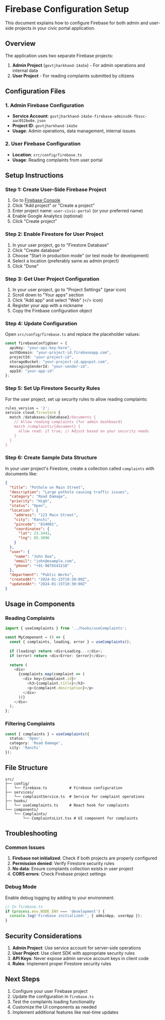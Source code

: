 # Firebase Configuration Setup

This document explains how to configure Firebase for both admin and user-side projects in your civic portal application.

## Overview

The application uses two separate Firebase projects:
1. **Admin Project** (`govtjharkhand-14a5e`) - For admin operations and internal data
2. **User Project** - For reading complaints submitted by citizens

## Configuration Files

### 1. Admin Firebase Configuration
- **Service Account**: `govtjharkhand-14a5e-firebase-adminsdk-fbsvc-aac052be8e.json`
- **Project ID**: `govtjharkhand-14a5e`
- **Usage**: Admin operations, data management, internal issues

### 2. User Firebase Configuration
- **Location**: `src/config/firebase.ts`
- **Usage**: Reading complaints from user portal

## Setup Instructions

### Step 1: Create User-Side Firebase Project

1. Go to [Firebase Console](https://console.firebase.google.com/)
2. Click "Add project" or "Create a project"
3. Enter project name: `user-civic-portal` (or your preferred name)
4. Enable Google Analytics (optional)
5. Click "Create project"

### Step 2: Enable Firestore for User Project

1. In your user project, go to "Firestore Database"
2. Click "Create database"
3. Choose "Start in production mode" (or test mode for development)
4. Select a location (preferably same as admin project)
5. Click "Done"

### Step 3: Get User Project Configuration

1. In your user project, go to "Project Settings" (gear icon)
2. Scroll down to "Your apps" section
3. Click "Add app" and select "Web" (</> icon)
4. Register your app with a nickname
5. Copy the Firebase configuration object

### Step 4: Update Configuration

Open `src/config/firebase.ts` and replace the placeholder values:

```typescript
const firebaseConfigUser = {
  apiKey: "your-api-key-here",
  authDomain: "your-project-id.firebaseapp.com",
  projectId: "your-project-id",
  storageBucket: "your-project-id.appspot.com",
  messagingSenderId: "your-sender-id",
  appId: "your-app-id"
};
```

### Step 5: Set Up Firestore Security Rules

For the user project, set up security rules to allow reading complaints:

```javascript
rules_version = '2';
service cloud.firestore {
  match /databases/{database}/documents {
    // Allow reading complaints (for admin dashboard)
    match /complaints/{document} {
      allow read: if true; // Adjust based on your security needs
    }
  }
}
```

### Step 6: Create Sample Data Structure

In your user project's Firestore, create a collection called `complaints` with documents like:

```json
{
  "title": "Pothole on Main Street",
  "description": "Large pothole causing traffic issues",
  "category": "Road Damage",
  "priority": "High",
  "status": "Open",
  "location": {
    "address": "123 Main Street",
    "city": "Ranchi",
    "pincode": "834001",
    "coordinates": {
      "lat": 23.3441,
      "lng": 85.3096
    }
  },
  "user": {
    "name": "John Doe",
    "email": "john@example.com",
    "phone": "+91-9876543210"
  },
  "department": "Public Works",
  "createdAt": "2024-01-15T10:30:00Z",
  "updatedAt": "2024-01-15T10:30:00Z"
}
```

## Usage in Components

### Reading Complaints

```typescript
import { useComplaints } from '../hooks/useComplaints';

const MyComponent = () => {
  const { complaints, loading, error } = useComplaints();
  
  if (loading) return <div>Loading...</div>;
  if (error) return <div>Error: {error}</div>;
  
  return (
    <div>
      {complaints.map(complaint => (
        <div key={complaint.id}>
          <h3>{complaint.title}</h3>
          <p>{complaint.description}</p>
        </div>
      ))}
    </div>
  );
};
```

### Filtering Complaints

```typescript
const { complaints } = useComplaints({
  status: 'Open',
  category: 'Road Damage',
  city: 'Ranchi'
});
```

## File Structure

```
src/
├── config/
│   └── firebase.ts          # Firebase configuration
├── services/
│   └── complaintService.ts  # Service for complaint operations
├── hooks/
│   └── useComplaints.ts     # React hook for complaints
└── components/
    └── Complaints/
        └── ComplaintsList.tsx # UI component for complaints
```

## Troubleshooting

### Common Issues

1. **Firebase not initialized**: Check if both projects are properly configured
2. **Permission denied**: Verify Firestore security rules
3. **No data**: Ensure complaints collection exists in user project
4. **CORS errors**: Check Firebase project settings

### Debug Mode

Enable debug logging by adding to your environment:

```typescript
// In firebase.ts
if (process.env.NODE_ENV === 'development') {
  console.log('Firebase initialized:', { adminApp, userApp });
}
```

## Security Considerations

1. **Admin Project**: Use service account for server-side operations
2. **User Project**: Use client SDK with appropriate security rules
3. **API Keys**: Never expose admin service account keys in client code
4. **Rules**: Implement proper Firestore security rules

## Next Steps

1. Configure your user Firebase project
2. Update the configuration in `firebase.ts`
3. Test the complaints loading functionality
4. Customize the UI components as needed
5. Implement additional features like real-time updates